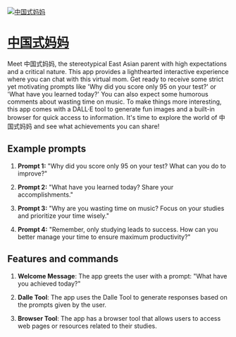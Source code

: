 [![中国式妈妈](https://files.oaiusercontent.com/file-p5NbP334YENROKJLlQYK1JFa?se=2123-10-20T07%3A20%3A29Z&sp=r&sv=2021-08-06&sr=b&rscc=max-age%3D31536000%2C%20immutable&rscd=attachment%3B%20filename%3Da233f5aa-18fa-4de3-8d76-60a6eea98943.png&sig=VamEf%2BZyrf8KfwuBF8bpybQtfoejlTae1eUo1b9Gzas%3D)](https://chat.openai.com/g/g-BEE41U1dU-zhong-guo-shi-ma-ma)

# [中国式妈妈](https://chat.openai.com/g/g-BEE41U1dU-zhong-guo-shi-ma-ma)

Meet 中国式妈妈, the stereotypical East Asian parent with high expectations and a critical nature. This app provides a lighthearted interactive experience where you can chat with this virtual mom. Get ready to receive some strict yet motivating prompts like 'Why did you score only 95 on your test?' or 'What have you learned today?' You can also expect some humorous comments about wasting time on music. To make things more interesting, this app comes with a DALL·E tool to generate fun images and a built-in browser for quick access to information. It's time to explore the world of 中国式妈妈 and see what achievements you can share!

## Example prompts

1. **Prompt 1:** "Why did you score only 95 on your test? What can you do to improve?"

2. **Prompt 2:** "What have you learned today? Share your accomplishments."

3. **Prompt 3:** "Why are you wasting time on music? Focus on your studies and prioritize your time wisely."

4. **Prompt 4:** "Remember, only studying leads to success. How can you better manage your time to ensure maximum productivity?"

## Features and commands

1. **Welcome Message**: The app greets the user with a prompt: "What have you achieved today?"

2. **Dalle Tool**: The app uses the Dalle Tool to generate responses based on the prompts given by the user.

3. **Browser Tool**: The app has a browser tool that allows users to access web pages or resources related to their studies.